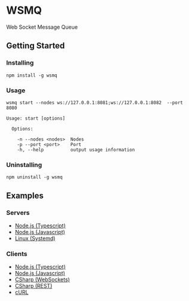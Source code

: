 # WSMQ

Web Socket Message Queue

## Getting Started

### Installing

`npm install -g wsmq`

### Usage

`wsmq start --nodes ws://127.0.0.1:8081;ws://127.0.0.1:8082  --port 8080`

```
Usage: start [options]

  Options:

    -n --nodes <nodes>  Nodes
    -p --port <port>    Port
    -h, --help          output usage information
```

### Uninstalling

`npm uninstall -g wsmq`

## Examples

### Servers

* [Node.js (Typescript)](https://github.com/barend-erasmus/wsmq/blob/master/docs/examples/servers/node-js-typescript.md)
* [Node.js (Javascript)](https://github.com/barend-erasmus/wsmq/blob/master/docs/examples/servers/node-js-javascript.md)
* [Linux (Systemd)](https://github.com/barend-erasmus/wsmq/blob/master/docs/examples/servers/linux-systemd.md)

### Clients

* [Node.js (Typescript)]()
* [Node.js (Javascript)]()
* [CSharp (WebSockets)]()
* [CSharp (REST)]()
* [cURL]()
